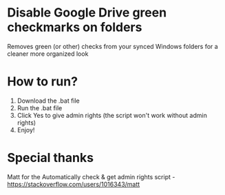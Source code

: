 # Disable Google Drive green checkmarks on folders
Removes green (or other) checks from your synced Windows folders for a cleaner more organized look

# How to run?
1. Download the .bat file
2. Run the .bat file
3. Click Yes to give admin rights (the script won't work without admin rights)
4. Enjoy!

# Special thanks
Matt for the Automatically check & get admin rights script - https://stackoverflow.com/users/1016343/matt
